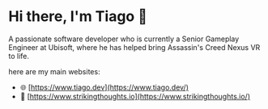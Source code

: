 # Hi there, I'm Tiago 👋
A passionate software developer who is currently a Senior Gameplay Engineer at Ubisoft, where he has helped bring Assassin's Creed Nexus VR to life.  

here are my main websites:
- 🌐 [https://www.tiago.dev](https://www.tiago.dev/)
- 📝 [https://www.strikingthoughts.io](https://www.strikingthoughts.io/)
